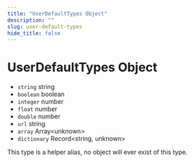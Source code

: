 ```yaml
---
title: "UserDefaultTypes Object"
description: ""
slug: user-default-types
hide_title: false
---
```


# UserDefaultTypes Object

* `string` string
* `boolean` boolean
* `integer` number
* `float` number
* `double` number
* `url` string
* `array` Array&#60;unknown&#62;
* `dictionary` Record&#60;string, unknown&#62;

This type is a helper alias, no object will ever exist of this type.
